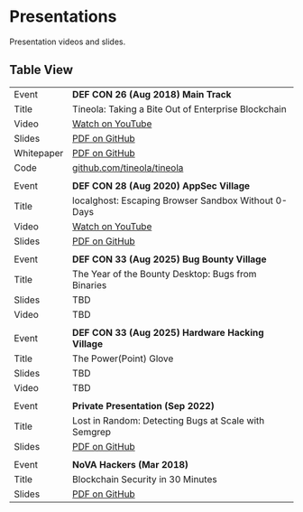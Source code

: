 # Presentations
Presentation videos and slides.

## Table View

|            |                                                      |
| ---------- | ---------------------------------------------------- |
| Event      | **DEF CON 26 (Aug 2018) Main Track**                 |
| Title      | Tineola: Taking a Bite Out of Enterprise Blockchain  |
| Video      | [Watch on YouTube][tineola-video]                    |
| Slides     | [PDF on GitHub][tineola-slides]                      |
| Whitepaper | [PDF on GitHub][tineola-whitepaper]                  |
| Code       | [github.com/tineola/tineola][tineola-code]           |
|            |                                                      |
| Event      | **DEF CON 28 (Aug 2020) AppSec Village**             |
| Title      | localghost: Escaping Browser Sandbox Without 0-Days  |
| Video      | [Watch on YouTube][localghost-video]                 |
| Slides     | [PDF on GitHub][localghost-slides]                   |
|            |                                                      |
| Event      | **DEF CON 33 (Aug 2025) Bug Bounty Village**         |
| Title      | The Year of the Bounty Desktop: Bugs from Binaries   |
| Slides     | TBD                                                  |
| Video      | TBD                                                  |
|            |                                                      |
| Event      | **DEF CON 33 (Aug 2025) Hardware Hacking Village**   |
| Title      | The Power(Point) Glove                               |
| Slides     | TBD                                                  |
| Video      | TBD                                                  |
|            |                                                      |
| Event      | **Private Presentation (Sep 2022)**                  |
| Title      | Lost in Random: Detecting Bugs at Scale with Semgrep |
| Slides     | [PDF on GitHub][lost-slides]                         |
|            |                                                      |
| Event      | **NoVA Hackers (Mar 2018)**                          |
| Title      | Blockchain Security in 30 Minutes                    |
| Slides     | [PDF on GitHub][bl30-slides]                         |


<!-- Reference Links -->

<!-- Tineola -->
[tineola-video]: https://www.youtube.com/watch?v=xKYIde5jh_8
[tineola-slides]: https://github.com/tineola/tineola/blob/master/docs/Tineola-Slides-Defcon26.pdf
[tineola-whitepaper]: https://github.com/tineola/tineola/raw/master/docs/TineolaWhitepaper.pdf
[tineola-code]: https://github.com/tineola/tineola

<!-- localghost -->
[localghost-video]: https://www.youtube.com/watch?v=Cgl51ZcACLg&t=90
[localghost-slides]: defcon-28-localghost/localghost-slides.pdf

<!-- blockchain security 30 minutes -->
[bl30-slides]: novahackers-blockchain-30-minutes/BlockchainSecurityin30Minutes-Parsia-NoVAHackers-March12-2018.pdf

<!-- lost in random -->
[lost-slides]: lost-in-random-semgrep/lost-in-random-semgrep.pdf